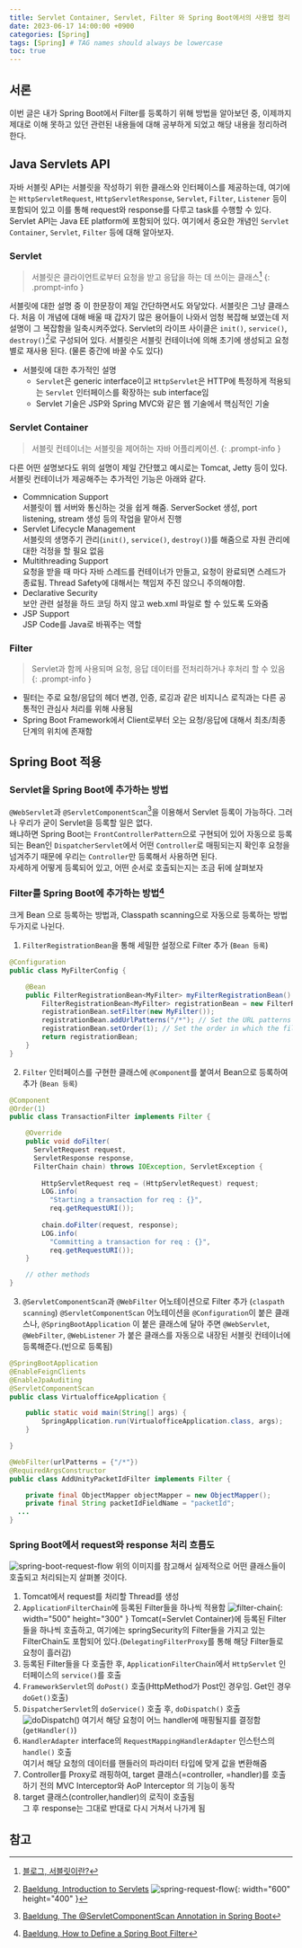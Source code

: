 ```yaml
---
title: Servlet Container, Servlet, Filter 와 Spring Boot에서의 사용법 정리
date: 2023-06-17 14:00:00 +0900
categories: [Spring]
tags: [Spring] # TAG names should always be lowercase
toc: true
---
```


## 서론
 이번 글은 내가 Spring Boot에서 Filter를 등록하기 위해 방법을 알아보던 중, 이제까지 제대로 이해 못하고 있던 관련된 내용들에 대해 공부하게 되었고 해당 내용을 정리하려 한다.

## Java Servlets API
 자바 서블릿 API는 서블릿을 작성하기 위한 클래스와 인터페이스를 제공하는데, 여기에는 `HttpServletRequest`, `HttpServletResponse`, `Servlet`, `Filter`, `Listener` 등이 포함되어 있고 이를 통해 request와 response를 다루고 task를 수행할 수 있다. Servlet API는 Java EE platform에 포함되어 있다. 여기에서 중요한 개념인 `Servlet Container`, `Servlet`, `Filter` 등에 대해 알아보자.

### Servlet
> 서블릿은 클라이언트로부터 요청을 받고 응답을 하는 데 쓰이는 클래스[^footnote2]
{: .prompt-info }

 서블릿에 대한 설명 중 이 한문장이 제일 간단하면서도 와닿았다. 서블릿은 그냥 클래스다. 처음 이 개념에 대해 배울 때 갑자기 많은 용어들이 나와서 엄청 복잡해 보였는데 저 설명이 그 복잡함을 일축시켜주었다. Servlet의 라이프 사이클은 `init()`, `service()`, `destroy()`[^footnote3]로 구성되어 있다. 서블릿은 서블릿 컨테이너에 의해 초기에 생성되고 요청별로 재사용 된다. (물론 중간에 바꿀 수도 있다)
- 서블릿에 대한 추가적인 설명
  - `Servlet`은 generic interface이고 `HttpServlet`은 HTTP에 특정하게 적용되는 `Servlet` 인터페이스를 확장하는 sub interface임
  - Servlet 기술은 JSP와 Spring MVC와 같은 웹 기술에서 핵심적인 기술


### Servlet Container
> 서블릿 컨테이너는 서블릿을 제어하는 자바 어플리케이션.
{: .prompt-info }

 다른 어떤 설명보다도 위의 설명이 제일 간단했고 예시로는 Tomcat, Jetty 등이 있다.
 서블릿 컨테이너가 제공해주는 추가적인 기능은 아래와 같다.
 - Commnication Support <br>
 서블릿이 웹 서버와 통신하는 것을 쉽게 해줌. ServerSocket 생성, port listening, stream 생성 등의 작업을 맡아서 진행
 - Servlet Lifecycle Management <br>
 서블릿의 생명주기 관리(`init()`, `service()`, `destroy()`)를 해줌으로 자원 관리에 대한 걱정을 할 필요 없음
 - Multithreading Support <br>
 요청을 받을 때 마다 자바 스레드를 컨테이너가 만들고, 요청이 완료되면 스레드가 종료됨. Thread Safety에 대해서는 책임져 주진 않으니 주의해야함.
 - Declarative Security <br>
  보안 관련 설정을 하드 코딩 하지 않고 web.xml 파일로 할 수 있도록 도와줌
 - JSP Support <br>
  JSP Code를 Java로 바꿔주는 역할

### Filter
> Servlet과 함께 사용되며 요청, 응답 데이터를 전처리하거나 후처리 할 수 있음
{: .prompt-info }
 - 필터는 주로 요청/응답의 헤더 변경, 인증, 로깅과 같은 비지니스 로직과는 다른 공통적인 관심사 처리를 위해 사용됨
 - Spring Boot Framework에서 Client로부터 오는 요청/응답에 대해서 최초/최종 단계의 위치에 존재함

## Spring Boot 적용
### Servlet을 Spring Boot에 추가하는 방법
 `@WebServlet`과 `@ServletComponentScan`[^footnote]을 이용해서 Servlet 등록이 가능하다. 그러나 우리가 굳이 Servlet을 등록할 일은 없다. <br>
 왜냐하면 Spring Boot는 `FrontControllerPattern`으로 구현되어 있어 자동으로 등록되는 Bean인 `DispatcherServlet`에서 어떤 `Controller`로 매핑되는지 확인후 요청을 넘겨주기 때문에 우리는 `Controller`만 등록해서 사용하면 된다. <br>
 자세하게 어떻게 등록되어 있고, 어떤 순서로 호출되는지는 조금 뒤에 살펴보자

### Filter를 Spring Boot에 추가하는 방법[^footnote1]
크게 Bean 으로 등록하는 방법과, Classpath scanning으로 자동으로 등록하는 방법 두가지로 나뉜다.
1. `FilterRegistrationBean`을 통해 세밀한 설정으로 Filter 추가 (`Bean 등록`)
```java
@Configuration
public class MyFilterConfig {

    @Bean
    public FilterRegistrationBean<MyFilter> myFilterRegistrationBean() {
        FilterRegistrationBean<MyFilter> registrationBean = new FilterRegistrationBean<>();
        registrationBean.setFilter(new MyFilter());
        registrationBean.addUrlPatterns("/*"); // Set the URL patterns for which the filter should be applied
        registrationBean.setOrder(1); // Set the order in which the filter should be executed (if multiple filters are registered)
        return registrationBean;
    }
}
```
2. `Filter` 인터페이스를 구현한 클래스에 `@Component`를 붙여서 Bean으로 등록하여 추가 (`Bean 등록`)
```java
@Component
@Order(1)
public class TransactionFilter implements Filter {

    @Override
    public void doFilter(
      ServletRequest request, 
      ServletResponse response, 
      FilterChain chain) throws IOException, ServletException {
 
        HttpServletRequest req = (HttpServletRequest) request;
        LOG.info(
          "Starting a transaction for req : {}", 
          req.getRequestURI());
 
        chain.doFilter(request, response);
        LOG.info(
          "Committing a transaction for req : {}", 
          req.getRequestURI());
    }

    // other methods 
}
```
3. `@ServletComponentScan`과 `@WebFilter` 어노테이션으로 Filter 추가 (`claspath scanning`)
   `@ServletComponentScan` 어노테이션을 `@Configuration`이 붙은 클래스나, `@SpringBootApplication` 이 붙은 클래스에 달아 주면 `@WebServlet`, `@WebFilter`, `@WebListener` 가 붙은 클래스를 자동으로 내장된 서블릿 컨테이너에 등록해준다.(빈으로 등록됨)

```java
@SpringBootApplication
@EnableFeignClients
@EnableJpaAuditing
@ServletComponentScan
public class VirtualofficeApplication {

	public static void main(String[] args) {
		SpringApplication.run(VirtualofficeApplication.class, args);
	}

}

@WebFilter(urlPatterns = {"/*"})
@RequiredArgsConstructor
public class AddUnityPacketIdFilter implements Filter {

	private final ObjectMapper objectMapper = new ObjectMapper();
	private final String packetIdFieldName = "packetId";
  ...
}

```

### Spring Boot에서 request와 response 처리 흐름도
![spring-boot-request-flow](/assets/images/spring-boot-request-flow.png)
위의 이미지를 참고해서 실제적으로 어떤 클래스들이 호출되고 처리되는지 살펴볼 것이다.

1. Tomcat에서 request를 처리할 Thread를 생성
2. `ApplicationFilterChain`에 등록된 Filter들을 하나씩 적용함
![filter-chain](/assets/images/filterchain.png){: width="500" height="300" }
Tomcat(=Servlet Container)에 등록된 Filter들을 하나씩 호출하고, 여기에는 springSecurity의 Filter들을 가지고 있는 FilterChain도 포함되어 있다.(`DelegatingFilterProxy`를 통해 해당 Filter들로 요청이 흘러감)
3. 등록된 Filter들을 다 호출한 후, `ApplicationFilterChain`에서 `HttpServlet` 인터페이스의 `service()`를 호출
4. `FrameworkServlet`의 `doPost()` 호출(HttpMethod가 Post인 경우임. Get인 경우 `doGet()`호출)
5. `DispatcherServlet`의 `doService()` 호출 후, `doDispatch()` 호출
![doDispatch()](/assets/images/dispatcher-servlet.png)
여기서 해당 요청이 어느 handler에 매핑될지를 결정함(`getHandler()`)
6. `HandlerAdapter` interface의 `RequestMappingHandlerAdapter` 인스턴스의 `handle()` 호출 <br>
여기서 해당 요청의 데이터를 핸들러의 파라미터 타입에 맞게 값을 변환해줌
7. Controller를 Proxy로 래핑하여, target 클래스(=controller, =handler)를 호출하기 전의 MVC Interceptor와 AoP Interceptor 의 기능이 동작
8. target 클래스(controller,handler)의 로직이 호출됨 <br>
그 후 response는 그대로 반대로 다시 거쳐서 나가게 됨



## 참고
[^footnote]: [Baeldung, The @ServletComponentScan Annotation in Spring Boot](https://www.baeldung.com/spring-servletcomponentscan)
[^footnote1]: [Baeldung, How to Define a Spring Boot Filter](https://www.baeldung.com/spring-boot-add-filter)
[^footnote2]: [블로그, 서블릿이란?](https://mangkyu.tistory.com/14)
[^footnote3]: [Baeldung, Introduction to Servlets](https://www.baeldung.com/intro-to-servlets)
![spring-request-flow](/assets/images/spring-request-flow.png){: width="600" height="400" }
<!-- [^footnote1]: [Baeldung, The @ServletComponentScan Annotations in Spring Boot](https://www.baeldung.com/spring-servletcomponentscan) -->
